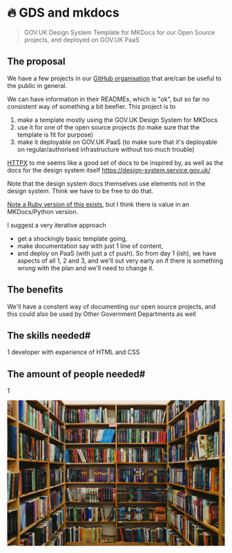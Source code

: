 # 🔥 GDS and mkdocs


> GOV.UK Design System Template for MKDocs for our Open Source projects, and deployed on GOV.UK PaaS
 

## The proposal


We have a few projects in our [GitHub organisation](https://github.com/uktrade/) that are/can be useful to the public in general.

We can have information in their READMEs, which is "ok", but so far no consistent way of something a bit beefier. This project is to

1. make a template mostly using the GOV.UK Design System for MKDocs
2. use it for one of the open source projects (to make sure that the template is fit for purpose)
3. make it deployable on GOV.UK PaaS (to make sure that it's deployable on regular/authorised infrastructure without too much trouble)

[HTTPX](https://www.python-httpx.org/) to me seems like a good set of docs to be inspired by, as well as the docs for the design system itself https://design-system.service.gov.uk/

Note that the design system docs themselves use elements not in the design system. Think we have to be free to do that.

[Note a Ruby version of this exists](https://github.com/alphagov/tech-docs-template), but I think there is value in an MKDocs/Python version.

I suggest a very iterative approach

- get a shockingly basic template going, 
- make documentation say with just 1 line of content, 
- and deploy on PaaS (with just a cf push). So from day 1 (ish), we have aspects of all 1, 2 and 3, and we'll out very early on if there is something wrong with the plan and we'll need to change it.

## The benefits

We'll have a constent way of documenting our open source projects, and this could also be used by Other Government Departments as well

## The skills needed#
1 developer with experience of HTML and CSS

## The amount of people needed#
1

![alt text](img/library-books.jpeg)